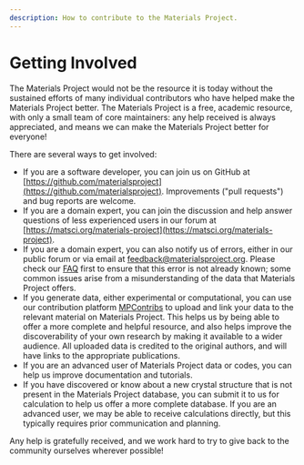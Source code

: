 ```yaml
---
description: How to contribute to the Materials Project.
---
```


# Getting Involved

The Materials Project would not be the resource it is today without the sustained efforts of many individual contributors who have helped make the Materials Project better. The Materials Project is a free, academic resource, with only a small team of core maintainers: any help received is always appreciated, and means we can make the Materials Project better for everyone!

There are several ways to get involved:

* If you are a software developer, you can join us on GitHub at [https://github.com/materialsproject](https://github.com/materialsproject). Improvements ("pull requests") and bug reports are welcome.
* If you are a domain expert, you can join the discussion and help answer questions of less experienced users in our forum at [https://matsci.org/materials-project](https://matsci.org/materials-project).
* If you are a domain expert, you can also notify us of errors, either in our public forum or via email at [feedback@materialsproject.org](mailto:feedback@materialsproject.org). Please check our [FAQ](frequently-asked-questions.md) first to ensure that this error is not already known; some common issues arise from a misunderstanding of the data that Materials Project offers.
* If you generate data, either experimental or computational, you can use our contribution platform [MPContribs](mpcontribs.md) to upload and link your data to the relevant material on Materials Project. This helps us by being able to offer a more complete and helpful resource, and also helps improve the discoverability of your own research by making it available to a wider audience. All uploaded data is credited to the original authors, and will have links to the appropriate publications.
* If you are an advanced user of Materials Project data or codes, you can help us improve documentation and tutorials.
* If you have discovered or know about a new crystal structure that is not present in the Materials Project database, you can submit it to us for calculation to help us offer a more complete database. If you are an advanced user, we may be able to receive calculations directly, but this typically requires prior communication and planning.

Any help is gratefully received, and we work hard to try to give back to the community ourselves wherever possible!
